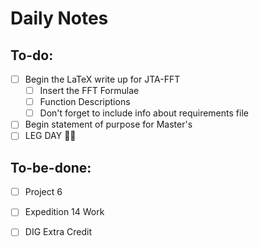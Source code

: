 # Daily Notes
## To-do:
- [ ] Begin the LaTeX write up for JTA-FFT
	- [ ] Insert the FFT Formulae
	- [ ] Function Descriptions
	- [ ] Don't forget to include info about requirements file
- [ ] Begin statement of purpose for Master's
- [ ] LEG DAY 🦵🐒

## To-be-done:
- [ ] Project 6
- [ ] Expedition 14 Work
- [ ] DIG Extra Credit

